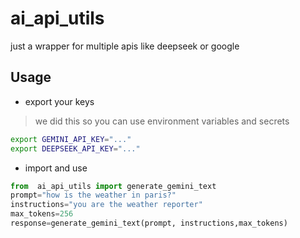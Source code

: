 # ai_api_utils
just a wrapper for multiple apis like deepseek or google


## Usage

- export your keys
> we did this so you can use environment variables and secrets
```bash
export GEMINI_API_KEY="..."
export DEEPSEEK_API_KEY="..."
```
- import and use
```python
from  ai_api_utils import generate_gemini_text
prompt="how is the weather in paris?"
instructions="you are the weather reporter"
max_tokens=256
response=generate_gemini_text(prompt, instructions,max_tokens)
```